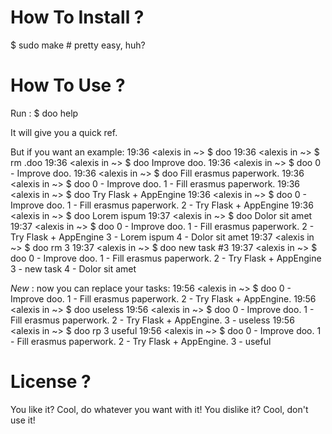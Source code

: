 How To Install ?
================

$ sudo make # pretty easy, huh?

How To Use ?
============

Run :
    $ doo help

It will give you a quick ref.

But if you want an example:
    19:36 <alexis in ~> $ doo
    19:36 <alexis in ~> $ rm .doo 
    19:36 <alexis in ~> $ doo Improve doo.
    19:36 <alexis in ~> $ doo
       0 - Improve doo.
    19:36 <alexis in ~> $ doo Fill erasmus paperwork.
    19:36 <alexis in ~> $ doo
       0 - Improve doo.
       1 - Fill erasmus paperwork.
    19:36 <alexis in ~> $ doo Try Flask + AppEngine
    19:36 <alexis in ~> $ doo
       0 - Improve doo.
       1 - Fill erasmus paperwork.
       2 - Try Flask + AppEngine
    19:36 <alexis in ~> $ doo Lorem ispum
    19:37 <alexis in ~> $ doo Dolor sit amet
    19:37 <alexis in ~> $ doo 
       0 - Improve doo.
       1 - Fill erasmus paperwork.
       2 - Try Flask + AppEngine
       3 - Lorem ispum
       4 - Dolor sit amet
    19:37 <alexis in ~> $ doo rm 3
    19:37 <alexis in ~> $ doo new task #3
    19:37 <alexis in ~> $ doo
       0 - Improve doo.
       1 - Fill erasmus paperwork.
       2 - Try Flask + AppEngine
       3 - new task
       4 - Dolor sit amet

*New* : now you can replace your tasks:
    19:56 <alexis in ~> $ doo
       0 - Improve doo.
       1 - Fill erasmus paperwork.
       2 - Try Flask + AppEngine.
    19:56 <alexis in ~> $ doo useless
    19:56 <alexis in ~> $ doo
       0 - Improve doo.
       1 - Fill erasmus paperwork.
       2 - Try Flask + AppEngine.
       3 - useless
    19:56 <alexis in ~> $ doo rp 3 useful
    19:56 <alexis in ~> $ doo
       0 - Improve doo.
       1 - Fill erasmus paperwork.
       2 - Try Flask + AppEngine.
       3 - useful

License ?
=========

You like it? Cool, do whatever you want with it!
You dislike it? Cool, don't use it!

